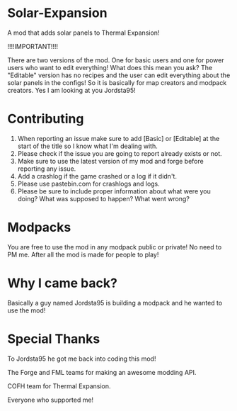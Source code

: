 Solar-Expansion
===============

A mod that adds solar panels to Thermal Expansion!

!!!!IMPORTANT!!!!

There are two versions of the mod. One for basic users and one for power users who want to edit everything!
What does this mean you ask? The "Editable" version has no recipes and the user can edit everything about the solar panels in the configs! So it is basically for map creators and modpack creators. Yes I am looking at you Jordsta95!

Contributing
===============

1. When reporting an issue make sure to add [Basic] or [Editable] at the start of the title so I know what I'm dealing with.
2. Please check if the issue you are going to report already exists or not.
3. Make sure to use the latest version of my mod and forge before reporting any issue.
4. Add a crashlog if the game crashed or a log if it didn't.
5. Please use pastebin.com for crashlogs and logs.
6. Please be sure to include proper information about what were you doing? What was supposed to happen? What went wrong?

Modpacks
===============

You are free to use the mod in any modpack public or private! No need to PM me.
After all the mod is made for people to play!

Why I came back?
===============

Basically a guy named Jordsta95 is building a modpack and he wanted to use the mod!

Special Thanks
===============

To Jordsta95 he got me back into coding this mod!

The Forge and FML teams for making an awesome modding API.

COFH team for Thermal Expansion.

Everyone who supported me!
